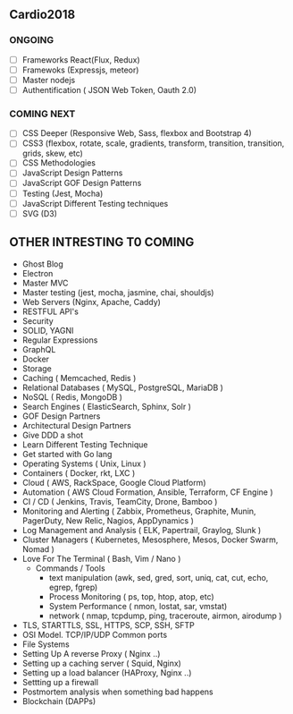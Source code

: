 ## Cardio2018

### ONGOING

* [ ] Frameworks React(Flux, Redux)
* [ ] Framewoks (Expressjs, meteor)
* [ ] Master nodejs
* [ ] Authentification ( JSON Web Token, Oauth 2.0)

### COMING NEXT

* [ ] CSS Deeper (Responsive Web, Sass, flexbox and Bootstrap 4)
* [ ] CSS3 (flexbox, rotate, scale, gradients, transform, transition,
      transition, grids, skew, etc)
* [ ] CSS Methodologies
* [ ] JavaScript Design Patterns
* [ ] JavaScript GOF Design Patterns
* [ ] Testing (Jest, Mocha)
* [ ] JavaScript Different Testing techniques
* [ ] SVG (D3)

## OTHER INTRESTING T0 COMING

* Ghost Blog
* Electron
* Master MVC
* Master testing (jest, mocha, jasmine, chai, shouldjs)
* Web Servers (Nginx, Apache, Caddy)
* RESTFUL API's
* Security
* SOLID, YAGNI
* Regular Expressions
* GraphQL
* Docker
* Storage
* Caching ( Memcached, Redis )
* Relational Databases ( MySQL, PostgreSQL, MariaDB )
* NoSQL ( Redis, MongoDB )
* Search Engines ( ElasticSearch, Sphinx, Solr )
* GOF Design Partners
* Architectural Design Partners
* Give DDD a shot
* Learn Different Testing Technique
* Get started with Go lang
* Operating Systems ( Unix, Linux )
* Containers ( Docker, rkt, LXC )
* Cloud ( AWS, RackSpace, Google Cloud Platform)
* Automation ( AWS Cloud Formation, Ansible, Terraform, CF Engine )
* CI / CD ( Jenkins, Travis, TeamCity, Drone, Bamboo )
* Monitoring and Alerting ( Zabbix, Prometheus, Graphite, Munin, PagerDuty, New
  Relic, Nagios, AppDynamics )
* Log Management and Analysis ( ELK, Papertrail, Graylog, Slunk )
* Cluster Managers ( Kubernetes, Mesosphere, Mesos, Docker Swarm, Nomad )
* Love For The Terminal ( Bash, Vim / Nano )
  * Commands / Tools
    * text manipulation (awk, sed, gred, sort, uniq, cat, cut, echo, egrep,
      fgrep)
    * Process Monitoring ( ps, top, htop, atop, etc)
    * System Performance ( nmon, lostat, sar, vmstat)
    * network ( nmap, tcpdump, ping, traceroute, airmon, airodump )
* TLS, STARTTLS, SSL, HTTPS, SCP, SSH, SFTP
* OSI Model. TCP/IP/UDP Common ports
* File Systems
* Setting Up A reverse Proxy ( Nginx ..)
* Setting up a caching server ( Squid, Nginx)
* Setting up a load balancer (HAProxy, Nginx ..)
* Settting up a firewall
* Postmortem analysis when something bad happens
* Blockchain (DAPPs)
